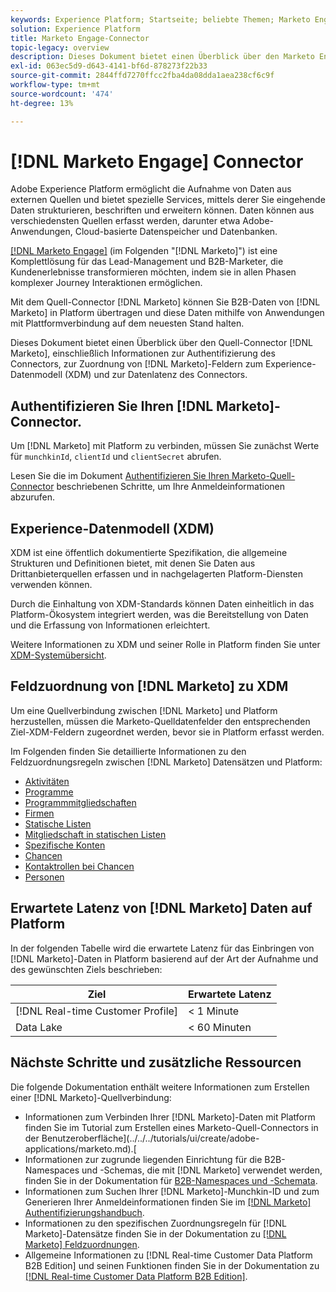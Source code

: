 ```yaml
---
keywords: Experience Platform; Startseite; beliebte Themen; Marketo Engage; Marketo Interaction; Marketo
solution: Experience Platform
title: Marketo Engage-Connector
topic-legacy: overview
description: Dieses Dokument bietet einen Überblick über den Marketo Engage-Quell-Connector, einschließlich Informationen zur Authentifizierung, Zuordnung und Datenlatenz.
exl-id: 063ec5d9-d643-4141-bf6d-878273f22b33
source-git-commit: 2844ffd7270ffcc2fba4da08dda1aea238cf6c9f
workflow-type: tm+mt
source-wordcount: '474'
ht-degree: 13%

---
```


# [!DNL Marketo Engage] Connector

Adobe Experience Platform ermöglicht die Aufnahme von Daten aus externen Quellen und bietet spezielle Services, mittels derer Sie eingehende Daten strukturieren, beschriften und erweitern können. Daten können aus verschiedensten Quellen erfasst werden, darunter etwa Adobe-Anwendungen, Cloud-basierte Datenspeicher und Datenbanken.

[[!DNL Marketo Engage]](https://www.marketo.com/software/) (im Folgenden &quot;[!DNL Marketo]&quot;) ist eine Komplettlösung für das Lead-Management und B2B-Marketer, die Kundenerlebnisse transformieren möchten, indem sie in allen Phasen komplexer Journey Interaktionen ermöglichen.

Mit dem Quell-Connector [!DNL Marketo] können Sie B2B-Daten von [!DNL Marketo] in Platform übertragen und diese Daten mithilfe von Anwendungen mit Plattformverbindung auf dem neuesten Stand halten.

Dieses Dokument bietet einen Überblick über den Quell-Connector [!DNL Marketo], einschließlich Informationen zur Authentifizierung des Connectors, zur Zuordnung von [!DNL Marketo]-Feldern zum Experience-Datenmodell (XDM) und zur Datenlatenz des Connectors.

## Authentifizieren Sie Ihren [!DNL Marketo]-Connector.

Um [!DNL Marketo] mit Platform zu verbinden, müssen Sie zunächst Werte für `munchkinId`, `clientId` und `clientSecret` abrufen.

Lesen Sie die im Dokument [Authentifizieren Sie Ihren Marketo-Quell-Connector](./marketo-auth.md) beschriebenen Schritte, um Ihre Anmeldeinformationen abzurufen.

## Experience-Datenmodell (XDM)

XDM ist eine öffentlich dokumentierte Spezifikation, die allgemeine Strukturen und Definitionen bietet, mit denen Sie Daten aus Drittanbieterquellen erfassen und in nachgelagerten Platform-Diensten verwenden können.

Durch die Einhaltung von XDM-Standards können Daten einheitlich in das Platform-Ökosystem integriert werden, was die Bereitstellung von Daten und die Erfassung von Informationen erleichtert.

Weitere Informationen zu XDM und seiner Rolle in Platform finden Sie unter [XDM-Systemübersicht](../../../../xdm/home.md).

## Feldzuordnung von [!DNL Marketo] zu XDM

Um eine Quellverbindung zwischen [!DNL Marketo] und Platform herzustellen, müssen die Marketo-Quelldatenfelder den entsprechenden Ziel-XDM-Feldern zugeordnet werden, bevor sie in Platform erfasst werden.

Im Folgenden finden Sie detaillierte Informationen zu den Feldzuordnungsregeln zwischen [!DNL Marketo] Datensätzen und Platform:

* [Aktivitäten](../mapping/marketo.md#activities)
* [Programme](../mapping/marketo.md#programs)
* [Programmmitgliedschaften](../mapping/marketo.md#program-memberships)
* [Firmen](../mapping/marketo.md#companies)
* [Statische Listen](../mapping/marketo.md#static-lists)
* [Mitgliedschaft in statischen Listen](../mapping/marketo.md#static-list-memberships)
* [Spezifische Konten](../mapping/marketo.md#named-accounts)
* [Chancen](../mapping/marketo.md#opportunities)
* [Kontaktrollen bei Chancen](../mapping/marketo.md#opportunity-contact-roles)
* [Personen](../mapping/marketo.md#persons)

## Erwartete Latenz von [!DNL Marketo] Daten auf Platform

In der folgenden Tabelle wird die erwartete Latenz für das Einbringen von [!DNL Marketo]-Daten in Platform basierend auf der Art der Aufnahme und des gewünschten Ziels beschrieben:

| Ziel | Erwartete Latenz |
| ----------- | ---------------- |
| [!DNL Real-time Customer Profile] | &lt; 1 Minute |
| Data Lake | &lt; 60 Minuten |

## Nächste Schritte und zusätzliche Ressourcen

Die folgende Dokumentation enthält weitere Informationen zum Erstellen einer [!DNL Marketo]-Quellverbindung:

* Informationen zum Verbinden Ihrer [!DNL Marketo]-Daten mit Platform finden Sie im Tutorial zum Erstellen eines Marketo-Quell-Connectors in der Benutzeroberfläche](../../../tutorials/ui/create/adobe-applications/marketo.md).[
* Informationen zur zugrunde liegenden Einrichtung für die B2B-Namespaces und -Schemas, die mit [!DNL Marketo] verwendet werden, finden Sie in der Dokumentation für [B2B-Namespaces und -Schemata](./marketo-namespaces.md).
* Informationen zum Suchen Ihrer [!DNL Marketo]-Munchkin-ID und zum Generieren Ihrer Anmeldeinformationen finden Sie im [[!DNL Marketo] Authentifizierungshandbuch](./marketo-auth.md).
* Informationen zu den spezifischen Zuordnungsregeln für [!DNL Marketo]-Datensätze finden Sie in der Dokumentation zu [[!DNL Marketo] Feldzuordnungen](../mapping/marketo.md).
* Allgemeine Informationen zu [!DNL Real-time Customer Data Platform B2B Edition] und seinen Funktionen finden Sie in der Dokumentation zu [[!DNL Real-time Customer Data Platform B2B Edition]](../../../../rtcdp/b2b-overview.md).
